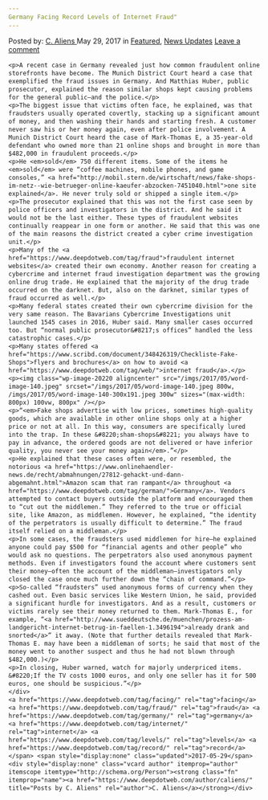 ```yaml
---
Germany Facing Record Levels of Internet Fraud"
---
```

<article class="post-listing post-20208 post type-post status-publish format-standard has-post-thumbnail hentry  tag-facing tag-fraud tag-germany tag-internet tag-levels tag-record">
    <div class="post-inner">
        <span>Posted by: <a href="https://www.deepdotweb.com/author/caliens/" title="">C. Aliens </a></span>
    <span>May 29, 2017</span>
    <span>in <a href="https://www.deepdotweb.com/category/deepdot-news/" rel="category tag">Featured</a>, <a href="https://www.deepdotweb.com/category/news-updates/" rel="category tag">News Updates</a></span>
    <span><a href="https://www.deepdotweb.com/2017/05/29/germany-facing-record-levels-internet-fraud/#respond">Leave a comment</a></span>
    </p>
    <div class="clear"></div>
    
    <p>A recent case in Germany revealed just how common fraudulent online storefronts have become. The Munich District Court heard a case that exemplified the fraud issues in Germany. And Matthias Huber, public prosecutor, explained the reason similar shops kept causing problems for the general public—and the police.</p>
    <p>The biggest issue that victims often face, he explained, was that fraudsters usually operated covertly, stacking up a significant amount of money, and then washing their hands and starting fresh. A customer never saw his or her money again, even after police involvement. A Munich District Court heard the case of Mark-Thomas E, a 35-year-old defendant who owned more than 21 online shops and brought in more than $482,000 in fraudulent proceeds.</p>
    <p>He <em>sold</em> 750 different items. Some of the items he <em>sold</em> were “coffee machines, mobile phones, and game consoles,” <a href="http://mobil.stern.de/wirtschaft/news/fake-shops-im-netz--wie-betrueger-online-kaeufer-abzocken-7451040.html">one site explained</a>. He never truly sold or shipped a single item.</p>
    <p>The prosecutor explained that this was not the first case seen by police officers and investigators in the district. And he said it would not be the last either. These types of fraudulent websites continually reappear in one form or another. He said that this was one of the main reasons the district created a cyber crime investigation unit.</p>
    <p>Many of the <a href="https://www.deepdotweb.com/tag/fraud">fraudulent internet websites</a> created their own economy. Another reason for creating a cybercrime and internet fraud investigation department was the growing online drug trade. He explained that the majority of the drug trade occurred on the darknet. But, also on the darknet, similar types of fraud occurred​ as well.</p>
    <p>Many federal states created their own cybercrime division for the very same reason. The Bavarians Cybercrime Investigations unit launched 1545 cases in 2016, Huber said. Many smaller cases occurred too. But “normal public prosecutor&#8217;s offices” handled the less catastrophic cases.</p>
    <p>Many states offered <a href="https://www.scribd.com/document/348426319/Checkliste-Fake-Shops">flyers and brochures</a> on how to avoid <a href="https://www.deepdotweb.com/tag/web/">internet fraud</a>.</p>
    <p><img class="wp-image-20220 aligncenter" src="/imgs/2017/05/word-image-140.jpeg" srcset="/imgs/2017/05/word-image-140.jpeg 800w, /imgs/2017/05/word-image-140-300x191.jpeg 300w" sizes="(max-width: 800px) 100vw, 800px" /></p>
    <p>“<em>Fake shops advertise with low prices, sometimes high-quality goods, which are available in other online shops only at a higher price or not at all. In this way, consumers are specifically lured into the trap. In these &#8220;sham-shops&#8221; you always have to pay in advance, the ordered goods are not delivered or have inferior quality, you never see your money again</em>.”</p>
    <p>He explained that these cases often were, or resembled, the notorious <a href="https://www.onlinehaendler-news.de/recht/abmahnungen/27812-gehackt-und-dann-abgemahnt.html">Amazon scam that ran rampant</a> throughout <a href="https://www.deepdotweb.com/tag/german/">Germany</a>. Vendors attempted to contact buyers outside the platform and encouraged them to “cut out the middlemen.” They​ referred to the true or official site, like Amazon, as middlemen. However, he explained, “the identity of the perpetrators is usually difficult to determine.” The fraud itself relied on a middleman.</p>
    <p>In some cases, the fraudsters used middlemen for hire—he explained anyone could pay $500 for “financial agents and other people” who would ask no questions. The perpetrators also used anonymous payment methods. Even if investigators found the account where customers sent their money—often the account of the middleman—investigators only closed the case once much further down the “chain of command.”</p>
    <p>So-called “fraudsters” used anonymous forms of currency when they cashed out. Even basic services like Western Union, he said, provided a significant hurdle for investigators. And as a result, customers or victims rarely see their money returned to them. Mark-Thomas E., for example, “<a href="http://www.sueddeutsche.de/muenchen/prozess-am-landgericht-internet-betrug-in-faellen-1.3496194">already drank and snorted</a>” it away. (Note that further details revealed that Mark-Thomas E. may have been a middleman of sorts; he said that most of the money went to another suspect and thus he had not blown through $482,000.)</p>
    <p>In closing, Huber warned, watch for majorly underpriced items. &#8220;If the TV costs 1000 euros, and only one seller has it for 500 euros, one should be suspicious.”</p>
    </div>
    <a href="https://www.deepdotweb.com/tag/facing/" rel="tag">facing</a> <a href="https://www.deepdotweb.com/tag/fraud/" rel="tag">fraud</a> <a href="https://www.deepdotweb.com/tag/germany/" rel="tag">germany</a> <a href="https://www.deepdotweb.com/tag/internet/" rel="tag">internet</a> <a href="https://www.deepdotweb.com/tag/levels/" rel="tag">levels</a> <a href="https://www.deepdotweb.com/tag/record/" rel="tag">record</a></span> <span style="display:none" class="updated">2017-05-29</span>
    <div style="display:none" class="vcard author" itemprop="author" itemscope itemtype="http://schema.org/Person"><strong class="fn" itemprop="name"><a href="https://www.deepdotweb.com/author/caliens/" title="Posts by C. Aliens" rel="author">C. Aliens</a></strong></div>
    
